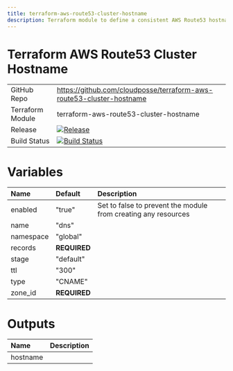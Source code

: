 ```yaml
---
title: terraform-aws-route53-cluster-hostname
description: Terraform module to define a consistent AWS Route53 hostname
---
```


# Terraform AWS Route53 Cluster Hostname

|                  |                                                                                                                                                                                          |
|:-----------------|:-----------------------------------------------------------------------------------------------------------------------------------------------------------------------------------------|
| GitHub Repo      | <https://github.com/cloudposse/terraform-aws-route53-cluster-hostname>                                                                                                                   |
| Terraform Module | terraform-aws-route53-cluster-hostname                                                                                                                                                   |
| Release          | [![Release](https://img.shields.io/github/release/cloudposse/terraform-aws-route53-cluster-hostname.svg)](https://github.com/cloudposse/terraform-aws-route53-cluster-hostname/releases) |
| Build Status     | [![Build Status](https://travis-ci.org/cloudposse/terraform-aws-route53-cluster-hostname.svg?branch=master)](https://travis-ci.org/cloudposse/terraform-aws-route53-cluster-hostname)    |

# Variables

| Name      | Default      | Description                                                    |
|:----------|:-------------|:---------------------------------------------------------------|
| enabled   | "true"       | Set to false to prevent the module from creating any resources |
| name      | "dns"        |                                                                |
| namespace | "global"     |                                                                |
| records   | **REQUIRED** |                                                                |
| stage     | "default"    |                                                                |
| ttl       | "300"        |                                                                |
| type      | "CNAME"      |                                                                |
| zone_id   | **REQUIRED** |                                                                |

# Outputs

| Name     | Description |
|:---------|:------------|
| hostname |             |
